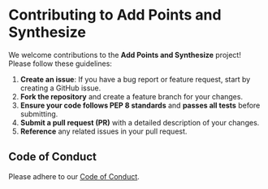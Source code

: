 # Contributing to Add Points and Synthesize

We welcome contributions to the **Add Points and Synthesize** project! Please follow these guidelines:

1. **Create an issue**: If you have a bug report or feature request, start by creating a GitHub issue.
2. **Fork the repository** and create a feature branch for your changes.
3. **Ensure your code follows PEP 8 standards** and **passes all tests** before submitting.
4. **Submit a pull request (PR)** with a detailed description of your changes.
5. **Reference** any related issues in your pull request.

## Code of Conduct  

Please adhere to our [Code of Conduct](CODE_OF_CONDUCT.md).
